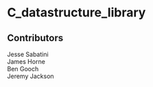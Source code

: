 # C_datastructure_library

## Contributors
Jesse Sabatini <br/>
James Horne <br/>
Ben Gooch <br/>
Jeremy Jackson <br/>
